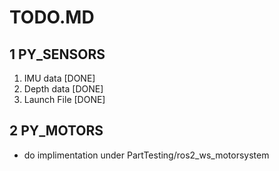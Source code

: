 # TODO.MD



## 1 PY_SENSORS
1. IMU data [DONE]
2. Depth data [DONE]
3. Launch File [DONE]


## 2 PY_MOTORS
- do implimentation under PartTesting/ros2_ws_motorsystem